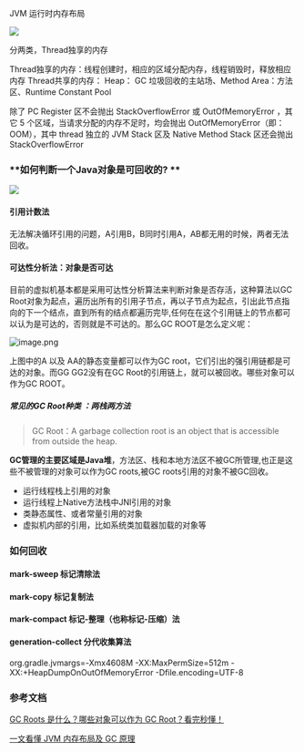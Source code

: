 JVM 运行时内存布局

![](https://static001.infoq.cn/resource/image/b4/62/b4ff890142874a6cbef1ad7a80eb7462.png)

分两类，Thread独享的内存

Thread独享的内存：线程创建时，相应的区域分配内存，线程销毁时，释放相应内存
Thread共享的内存： Heap： GC 垃圾回收的主站场、Method Area：方法区、Runtime Constant Pool

除了 PC Register 区不会抛出 StackOverflowError 或 OutOfMemoryError ，其它 5 个区域，当请求分配的内存不足时，均会抛出 OutOfMemoryError（即：OOM），其中 thread 独立的 JVM Stack 区及 Native Method Stack 区还会抛出 StackOverflowError

### **如何判断一个Java对象是可回收的? **

![](https://static001.infoq.cn/resource/image/e3/71/e36c624e8b4300775123f95a34b86571.png)

####  引用计数法  

无法解决循环引用的问题，A引用B，B同时引用A，AB都无用的时候，两者无法回收。

#### 可达性分析法：对象是否可达

目前的虚拟机基本都是采用可达性分析算法来判断对象是否存活，这种算法以GC Root对象为起点，遍历出所有的引用子节点，再以子节点为起点，引出此节点指向的下一个结点，直到所有的结点都遍历完毕,任何在在这个引用链上的节点都可以认为是可达的，否则就是不可达的。那么GC ROOT是怎么定义呢：

![image.png](https://p3-juejin.byteimg.com/tos-cn-i-k3u1fbpfcp/aa9caf1956c34223b36b87f21ed8d6ef~tplv-k3u1fbpfcp-watermark.image?)

上图中的A 以及 AA的静态变量都可以作为GC root，它们引出的强引用链都是可达的对象。而GG GG2没有在GC Root的引用链上，就可以被回收。哪些对象可以作为GC ROOT。

##### 常见的GC Root种类 ：两栈两方法 

> GC Root：A garbage collection root is an object that is accessible from outside the heap. 

**GC管理的主要区域是Java堆**，方法区、栈和本地方法区不被GC所管理,也正是这些不被管理的对象可以作为GC roots,被GC roots引用的对象不被GC回收。

* 运行线程栈上引用的对象
* 运行线程上Native方法栈中JNI引用的对象
* 类静态属性、或者常量引用的对象
* 虚拟机内部的引用，比如系统类加载器加载的对象等

### 如何回收

#### mark-sweep 标记清除法
#### mark-copy 标记复制法
#### mark-compact 标记-整理（也称标记-压缩）法
#### generation-collect 分代收集算法 

org.gradle.jvmargs=-Xmx4608M -XX:MaxPermSize=512m -XX:+HeapDumpOnOutOfMemoryError -Dfile.encoding=UTF-8



### 参考文档

[GC Roots 是什么？哪些对象可以作为 GC Root？看完秒懂！](https://blog.csdn.net/weixin_38007185/article/details/108093716)


[一文看懂 JVM 内存布局及 GC 原理](https://www.infoq.cn/article/3wyretkqrhivtw4frmr3)